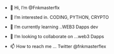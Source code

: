 - 👋 Hi, I’m @Fnkmasterflx
- 👀 I’m interested in. CODING, PYTHON, CRYPTO
- 🌱 I’m currently learning ..WEB3 Dapps dev 
- 💞️ I’m looking to collaborate on ...web3 Dapps

- 📫 How to reach me ... Twitter @fnkmasterflex

<!---
Fnkmasterflx/Fnkmasterflx is a ✨ special ✨ repository because its `README.md` (this file) appears on your GitHub profile.
You can click the Preview link to take a look at your changes.
--->
